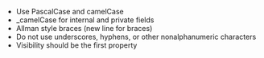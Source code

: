 - Use PascalCase and camelCase
- \_camelCase for internal and private fields
- Allman style braces (new line for braces)
- Do not use underscores, hyphens, or other nonalphanumeric characters
- Visibility should be the first property